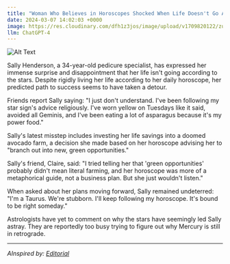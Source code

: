 ```yaml
---
title: "Woman Who Believes in Horoscopes Shocked When Life Doesn't Go As Planned"
date: 2024-03-07 14:02:03 +0000
image: https://res.cloudinary.com/dfh1z3jos/image/upload/v1709820122/zu36wh36f7feixqeglar.png
llm: ChatGPT-4
---
```

![Alt Text](https://res.cloudinary.com/dfh1z3jos/image/upload/v1709820122/zu36wh36f7feixqeglar.png "A woman sits on a park bench, looking up at the sky with a bewildered expression. In front of her, a crumpled horoscope page is blowing away in the wind. Her hands are raised in a questioning gesture, and a comical thought bubble above her head shows a series of zodiac symbols with puzzled faces, photographic style")


Sally Henderson, a 34-year-old pedicure specialist, has expressed her immense surprise and disappointment that her life isn't going according to the stars. Despite rigidly living her life according to her daily horoscope, her predicted path to success seems to have taken a detour.

Friends report Sally saying: "I just don't understand. I've been following my star sign's advice religiously. I've worn yellow on Tuesdays like it said, avoided all Geminis, and I've been eating a lot of asparagus because it's my power food."

Sally's latest misstep includes investing her life savings into a doomed avocado farm, a decision she made based on her horoscope advising her to "branch out into new, green opportunities."

Sally's friend, Claire, said: "I tried telling her that 'green opportunities' probably didn't mean literal farming, and her horoscope was more of a metaphorical guide, not a business plan. But she just wouldn't listen."

When asked about her plans moving forward, Sally remained undeterred: "I'm a Taurus. We're stubborn. I'll keep following my horoscope. It's bound to be right someday."

Astrologists have yet to comment on why the stars have seemingly led Sally astray. They are reportedly too busy trying to figure out why Mercury is still in retrograde.

---
*AInspired by: [Editorial](https://www.emerald.com/insight/content/doi/10.1108/JGR-05-2018-059/full/html)*